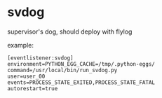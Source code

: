 svdog
=====

supervisor's dog, should deploy with flylog

example:

    [eventlistener:svdog]
    environment=PYTHON_EGG_CACHE=/tmp/.python-eggs/
    command=/usr/local/bin/run_svdog.py
    user=user_00
    events=PROCESS_STATE_EXITED,PROCESS_STATE_FATAL
    autorestart=true
